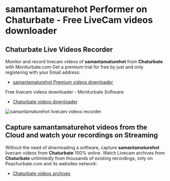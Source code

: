 # samantamaturehot Performer on Chaturbate - Free LiveCam videos downloader

## Chaturbate Live Videos Recorder

Monitor and record livecam videos of **samantamaturehot** from **Chaturbate** with Moniturbate.com
Get a premium trial for free by just and only registering with your Email address:
* [samantamaturehot Premium videos downloader](https://moniturbate.com/request-demo-licence-key.html)

Free livecam videos downloader - Moniturbate Software:
* [Chaturbate videos downloader](https://moniturbate.com/moniturbate-download-software.html)

![samantamaturehot livecam videos recorder](https://peachurnet.com/templates/moniturbate-software.png)


## Capture samantamaturehot videos from the Cloud and watch your recordings on Streaming

Without the need of downloading a software, capture **samantamaturehot** livecam videos from **Chaturbate** 100% online.
Watch Livecam archives from **Chaturbate** unlimitedly from thousands of existing recordings, only on Peachurbate.com and its websites network:
* [Chaturbate videos archives](https://peachurnet.com/)